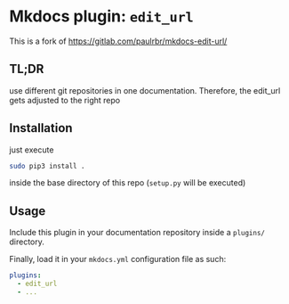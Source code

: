 # Mkdocs plugin: `edit_url`

This is a fork of https://gitlab.com/paulrbr/mkdocs-edit-url/

## TL;DR

use different git repositories in one documentation. Therefore, the edit_url gets adjusted to the right repo


## Installation

just execute

```sh
sudo pip3 install .
```
inside the base directory of this repo (`setup.py` will be executed)

## Usage

Include this plugin in your documentation repository inside a `plugins/` directory.

Finally, load it in your `mkdocs.yml` configuration file as such:

```yaml
plugins:
  - edit_url
  - ...
```
